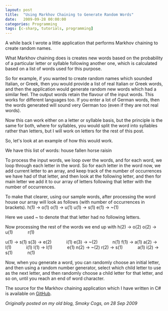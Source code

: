 ```yaml
---
layout: post
title:  "Using Markhov Chaining to Generate Random Words"
date:   2009-09-28 00:00:00
categories: Programming
tags: [c-sharp, tutorials, programming]
---
```


A while back I wrote a little application that performs Markhov chaining to create random names.

What Markhov chaining does is creates new words based on the probability of a particular letter or syllable following another one, which is calculated based on a list of words used for this purpose.

So for example, if you wanted to create random names which sounded Italian, or Greek, then you would provide a list of real Italian or Greek words, and then the application would generate random new words which had a similar feel. The output words retain the flavour of the input words. This works for different languages too. If you enter a lot of German words, then the words generated will sound very German too (even if they are not real words).

Now this can work either on a letter or syllable basis, but the principle is the same for both, where for syllables, you would split the word into syllables rather than letters, but I will work on letters for the rest of this post.

So, let's look at an example of how this would work.

We have this list of words:
house
fallen
horse
raisin

To process the input words, we loop over the words, and for each word, we loop through each letter in the word. So for each letter in the word now, we add current letter to an array, and keep track of the number of occurrences we have had of that letter, and then look at the following letter, and then for main letter we add it to our array of letters following that letter with the number of occurrences.

To make that clearer, using our sample words, after processing the word house our array will look as follows (with number of occurrences in brackets).
h(1) -> o(1)
o(1) -> u(1)
u(1) -> s(1)
e(1) -> ~(1)

Here we used ~ to denote that that letter had no following letters.

Now processing the rest of the words we end up with
h(2) -> o(2)
o(2) -> u(1)
&nbsp;&nbsp;&nbsp;&nbsp;&nbsp;&nbsp;&nbsp;&nbsp;&nbsp;&nbsp;&nbsp;r(1)

u(1) -> s(1)
s(3) -> e(2)
&nbsp;&nbsp;&nbsp;&nbsp;&nbsp;&nbsp;&nbsp;&nbsp;&nbsp;&nbsp;&nbsp;i(1)
e(3) -> ~(2)
&nbsp;&nbsp;&nbsp;&nbsp;&nbsp;&nbsp;&nbsp;&nbsp;&nbsp;&nbsp;&nbsp;n(1)
f(1)  -> a(1)
a(2)  -> l(1)
&nbsp;&nbsp;&nbsp;&nbsp;&nbsp;&nbsp;&nbsp;&nbsp;&nbsp;&nbsp;&nbsp;i(1)
l(1)   -> l(1)
&nbsp;&nbsp;&nbsp;&nbsp;&nbsp;&nbsp;&nbsp;&nbsp;&nbsp;&nbsp;&nbsp;e(1)
n(2)  -> ~(2)
r(2)   -> s(1)
&nbsp;&nbsp;&nbsp;&nbsp;&nbsp;&nbsp;&nbsp;&nbsp;&nbsp;&nbsp;&nbsp;a(1)
i(2)    -> s(1)
&nbsp;&nbsp;&nbsp;&nbsp;&nbsp;&nbsp;&nbsp;&nbsp;&nbsp;&nbsp;&nbsp;n(1)

Now, when you generate a word, you can randomly choose an initial letter, and then using a random number generator, select which child letter to use as the next letter, and then randomly choose a child letter for that letter, and so on, until you reach an end of word character.

The source for the Markhov chaining application which I have written in C# is available on [GitHub](https://github.com/sjmeunier/markhov-word-generator).

_Originally posted on my old blog, Smoky Cogs, on 28 Sep 2009_
